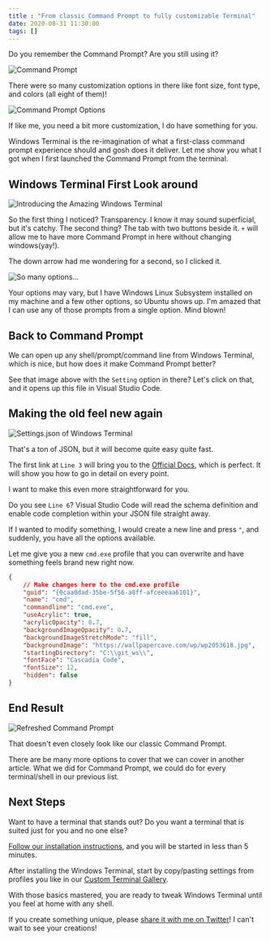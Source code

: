 ```yaml
---
title : "From classic Command Prompt to fully customizable Terminal"
date: 2020-08-31 11:30:00
tags: []
---
```


Do you remember the Command Prompt? Are you still using it?

![Command Prompt](/posts/files/windows-terminal/cmd.png)

There were so many customization options in there like font size, font type, and colors (all eight of them)!

![Command Prompt Options](/posts/files/windows-terminal/cmd-options.png)

If like me, you need a bit more customization, I do have something for you.

Windows Terminal is the re-imagination of what a first-class command prompt experience should and gosh does it deliver. Let me show you what I got when I first launched the Command Prompt from the terminal.

## Windows Terminal First Look around

![Introducing the Amazing Windows Terminal](/posts/files/windows-terminal/wt-cmd.png)

So the first thing I noticed? Transparency. I know it may sound superficial, but it's catchy. The second thing? The tab with two buttons beside it. `+` will allow me to have more Command Prompt in here without changing windows(yay!).

The down arrow had me wondering for a second, so I clicked it.

![So many options...](/posts/files/windows-terminal/wt-dropdown.png)

Your options may vary, but I have Windows Linux Subsystem installed on my machine and a few other options, so Ubuntu shows up. I'm amazed that I can use any of those prompts from a single option. Mind blown!

## Back to Command Prompt

We can open up any shell/prompt/command line from Windows Terminal, which is nice, but how does it make Command Prompt better?

See that image above with the `Setting` option in there? Let's click on that, and it opens up this file in Visual Studio Code.

## Making the old feel new again

![Settings.json of Windows Terminal](/posts/files/windows-terminal/wt-settings.png)

That's a ton of JSON, but it will become quite easy quite fast.

The first link at `Line 3` will bring you to the [Official Docs](https://docs.microsoft.com/windows/terminal/?WT.mc_id=educatordeveloper-blog-marouill), which is perfect. It will show you how to go in detail on every point.

I want to make this even more straightforward for you.

Do you see `Line 6`? Visual Studio Code will read the schema definition and enable code completion within your JSON file straight away.

If I wanted to modify something, I would create a new line and press `"`, and suddenly, you have all the options available.

Let me give you a new `cmd.exe` profile that you can overwrite and have something feels brand new right now.

```json
{
    // Make changes here to the cmd.exe profile
    "guid": "{0caa0dad-35be-5f56-a8ff-afceeeaa6101}",
    "name": "cmd",
    "commandline": "cmd.exe",
    "useAcrylic": true,
    "acrylicOpacity": 0.7,
    "backgroundImageOpacity": 0.7,
    "backgroundImageStretchMode": "fill",
    "backgroundImage": "https://wallpapercave.com/wp/wp2053618.jpg",
    "startingDirectory": "C:\\git_ws\\",
    "fontFace": "Cascadia Code",
    "fontSize": 12,
    "hidden": false
}
```

## End Result

![Refreshed Command Prompt](/posts/files/windows-terminal/wt-cmd-refreshed.png)

That doesn't even closely look like our classic Command Prompt.

There are be many more options to cover that we can cover in another article. What we did for Command Prompt, we could do for every terminal/shell in our previous list.

## Next Steps

Want to have a terminal that stands out? Do you want a terminal that is suited just for you and no one else?

[Follow our installation instructions](https://docs.microsoft.com/windows/terminal/get-started?WT.mc_id=educatordeveloper-blog-marouill), and you will be started in less than 5 minutes.

After installing the Windows Terminal, start by copy/pasting settings from profiles you like in our [Custom Terminal Gallery](https://docs.microsoft.com/windows/terminal/custom-terminal-gallery/powerline-in-powershell?WT.mc_id=educatordeveloper-blog-marouill).

With those basics mastered, you are ready to tweak Windows Terminal until you feel at home with any shell.

If you create something unique, please [share it with me on Twitter](https://twitter.com/MaximRouiller)! I can't wait to see your creations!
